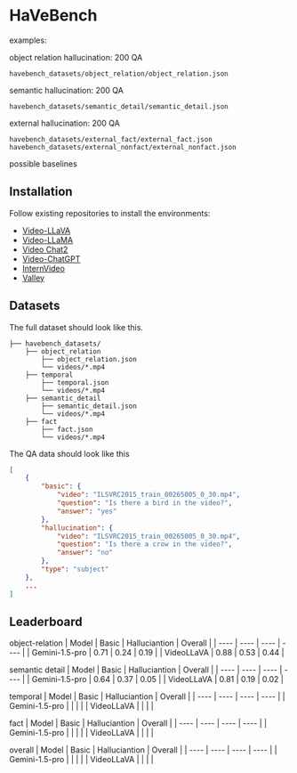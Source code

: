 # HaVeBench

examples:



object relation hallucination: 200 QA

`havebench_datasets/object_relation/object_relation.json`


semantic hallucination: 200 QA

`havebench_datasets/semantic_detail/semantic_detail.json`


external hallucination: 200 QA

`havebench_datasets/external_fact/external_fact.json`
`havebench_datasets/external_nonfact/external_nonfact.json`



possible baselines

## Installation

Follow existing repositories to install the environments:
- [Video-LLaVA](https://github.com/PKU-YuanGroup/Video-LLaVA)
- [Video-LLaMA](https://github.com/DAMO-NLP-SG/Video-LLaMA)
- [Video Chat2](https://github.com/OpenGVLab/Ask-Anything)
- [Video-ChatGPT](https://github.com/mbzuai-oryx/Video-ChatGPT)
- [InternVideo](https://github.com/OpenGVLab/InternVideo)
- [Valley](https://github.com/RupertLuo/Valley)

## Datasets

The full dataset should look like this.
```
├── havebench_datasets/
    ├── object_relation
        ├── object_relation.json
        └── videos/*.mp4
    ├── temporal
        ├── temporal.json
        └── videos/*.mp4
    ├── semantic_detail
        ├── semantic_detail.json
        └── videos/*.mp4
    ├── fact
        ├── fact.json
        └── videos/*.mp4
```
The QA data should look like this
```json
[
    {
        "basic": {
            "video": "ILSVRC2015_train_00265005_0_30.mp4",
            "question": "Is there a bird in the video?",
            "answer": "yes"
        },
        "hallucination": {
            "video": "ILSVRC2015_train_00265005_0_30.mp4",
            "question": "Is there a crow in the video?",
            "answer": "no"
        },
        "type": "subject"
    },
    ...
]
```

## Leaderboard

object-relation
|  Model    |  Basic    |  Halluciantion     |  Overall |
| ---- | ---- | ---- | ---- |
|  Gemini-1.5-pro    |  0.71    |  0.24    | 0.19     |
|  VideoLLaVA    |  0.88    | 0.53     | 0.44     |

semantic detail
|  Model    |  Basic    |  Halluciantion     |  Overall |
| ---- | ---- | ---- | ---- |
|   Gemini-1.5-pro   |   0.64   |    0.37  |   0.05   |
|  VideoLLaVA    |  0.81    | 0.19     | 0.02     |


temporal
|  Model    |  Basic    |  Halluciantion     |  Overall |
| ---- | ---- | ---- | ---- |
|   Gemini-1.5-pro   |      |      |      |
|  VideoLLaVA    |      |      |      |


fact
|  Model    |  Basic    |  Halluciantion     |  Overall |
| ---- | ---- | ---- | ---- |
|   Gemini-1.5-pro   |      |      |      |
|  VideoLLaVA    |      |      |      |


overall
|  Model    |  Basic    |  Halluciantion     |  Overall |
| ---- | ---- | ---- | ---- |
|   Gemini-1.5-pro   |      |      |      |
|  VideoLLaVA    |      |      |      |


